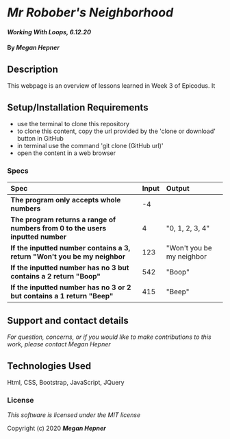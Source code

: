 # _Mr Robober's Neighborhood_


#### _Working With Loops, 6.12.20_

#### By _**Megan Hepner**_

## Description
  This webpage is an overview of lessons learned in Week 3 of Epicodus. It 


## Setup/Installation Requirements

* use the terminal to clone this repository 
* to clone this content, copy the url provided by the 'clone or download' button in GitHub
* in terminal use the command 'git clone (GitHub url)'
* open the content in a web browser

### Specs
| Spec | Input | Output |
| :-------------     | :------------- | :------------- |
| **The program only accepts whole numbers** | -4 |  |
| **The program returns a range of numbers from 0 to the users inputted number** | 4 | "0, 1, 2, 3, 4" |
| **If the inputted number contains a 3, return "Won't you be my neighbor** | 123 | "Won't you be my neighbor |
| **If the inputted number has no 3 but contains a 2 return "Boop"** | 542 |  "Boop" |
| **If the inputted number has no 3 or 2 but contains a 1 return "Beep"** | 415 | "Beep" |


## Support and contact details

_For question, concerns, or if you would like to make contributions to this work, please contact Megan Hepner_

## Technologies Used

Html, CSS, Bootstrap, JavaScript, JQuery

### License

*This software is licensed under the MIT license*

Copyright (c) 2020 **_Megan Hepner_**